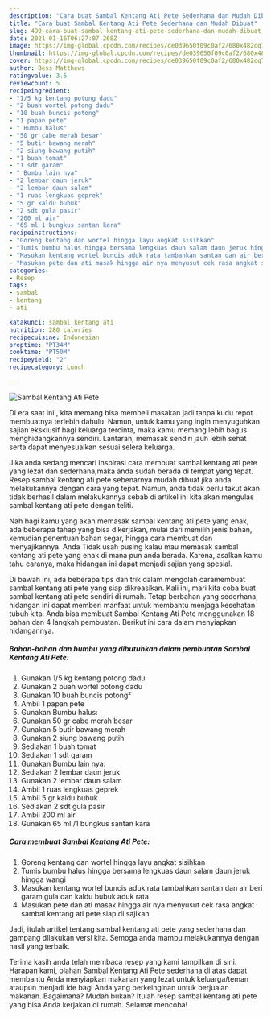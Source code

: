 ```yaml
---
description: "Cara buat Sambal Kentang Ati Pete Sederhana dan Mudah Dibuat"
title: "Cara buat Sambal Kentang Ati Pete Sederhana dan Mudah Dibuat"
slug: 490-cara-buat-sambal-kentang-ati-pete-sederhana-dan-mudah-dibuat
date: 2021-01-16T06:27:07.268Z
image: https://img-global.cpcdn.com/recipes/de039650f09c0af2/680x482cq70/sambal-kentang-ati-pete-foto-resep-utama.jpg
thumbnail: https://img-global.cpcdn.com/recipes/de039650f09c0af2/680x482cq70/sambal-kentang-ati-pete-foto-resep-utama.jpg
cover: https://img-global.cpcdn.com/recipes/de039650f09c0af2/680x482cq70/sambal-kentang-ati-pete-foto-resep-utama.jpg
author: Bess Matthews
ratingvalue: 3.5
reviewcount: 5
recipeingredient:
- "1/5 kg kentang potong dadu"
- "2 buah wortel potong dadu"
- "10 buah buncis potong"
- "1 papan pete"
- " Bumbu halus"
- "50 gr cabe merah besar"
- "5 butir bawang merah"
- "2 siung bawang putih"
- "1 buah tomat"
- "1 sdt garam"
- " Bumbu lain nya"
- "2 lembar daun jeruk"
- "2 lembar daun salam"
- "1 ruas lengkuas geprek"
- "5 gr kaldu bubuk"
- "2 sdt gula pasir"
- "200 ml air"
- "65 ml 1 bungkus santan kara"
recipeinstructions:
- "Goreng kentang dan wortel hingga layu angkat sisihkan"
- "Tumis bumbu halus hingga bersama lengkuas daun salam daun jeruk hingga wangi"
- "Masukan kentang wortel buncis aduk rata tambahkan santan dan air beri garam gula dan kaldu bubuk aduk rata"
- "Masukan pete dan ati masak hingga air nya menyusut cek rasa angkat sambal kentang ati pete siap di sajikan"
categories:
- Resep
tags:
- sambal
- kentang
- ati

katakunci: sambal kentang ati 
nutrition: 280 calories
recipecuisine: Indonesian
preptime: "PT34M"
cooktime: "PT50M"
recipeyield: "2"
recipecategory: Lunch

---
```



![Sambal Kentang Ati Pete](https://img-global.cpcdn.com/recipes/de039650f09c0af2/680x482cq70/sambal-kentang-ati-pete-foto-resep-utama.jpg)

Di era  saat ini , kita memang bisa membeli masakan jadi tanpa kudu repot membuatnya terlebih dahulu. Namun, untuk kamu yang ingin menyuguhkan sajian eksklusif bagi keluarga tercinta, maka kamu memang lebih bagus menghidangkannya sendiri. Lantaran, memasak sendiri jauh lebih sehat serta dapat menyesuaikan sesuai selera keluarga.

Jika anda sedang mencari inspirasi cara membuat sambal kentang ati pete yang lezat dan sederhana,maka anda sudah berada di tempat yang tepat. Resep sambal kentang ati pete  sebenarnya mudah dibuat jika anda melakukannya dengan cara yang tepat. Namun, anda tidak perlu takut akan tidak berhasil dalam melakukannya 
sebab di artikel ini kita akan mengulas sambal kentang ati pete dengan teliti.  



Nah bagi kamu yang akan memasak sambal kentang ati pete yang enak, ada beberapa tahap yang bisa dikerjakan, mulai dari memilih jenis bahan, kemudian penentuan bahan segar, hingga cara membuat dan menyajikannya. Anda Tidak usah pusing kalau mau memasak sambal kentang ati pete yang enak di mana pun anda berada. Karena, asalkan kamu  tahu caranya, maka hidangan ini dapat menjadi sajian yang spesial.

Di bawah ini, ada beberapa tips dan trik dalam mengolah caramembuat sambal kentang ati pete yang siap dikreasikan. Kali ini, mari kita coba buat sambal kentang ati pete sendiri di rumah. Tetap berbahan yang sederhana, hidangan ini dapat memberi manfaat untuk membantu menjaga kesehatan tubuh kita. Anda bisa membuat Sambal Kentang Ati Pete menggunakan 18 bahan dan 4 langkah pembuatan. Berikut ini cara dalam menyiapkan hidangannya.

<!--inarticleads1-->

##### Bahan-bahan dan bumbu yang dibutuhkan dalam pembuatan Sambal Kentang Ati Pete:

1. Gunakan 1/5 kg kentang potong dadu
1. Gunakan 2 buah wortel potong dadu
1. Gunakan 10 buah buncis potong²
1. Ambil 1 papan pete
1. Gunakan  Bumbu halus:
1. Gunakan 50 gr cabe merah besar
1. Gunakan 5 butir bawang merah
1. Gunakan 2 siung bawang putih
1. Sediakan 1 buah tomat
1. Sediakan 1 sdt garam
1. Gunakan  Bumbu lain nya:
1. Sediakan 2 lembar daun jeruk
1. Gunakan 2 lembar daun salam
1. Ambil 1 ruas lengkuas geprek
1. Ambil 5 gr kaldu bubuk
1. Sediakan 2 sdt gula pasir
1. Ambil 200 ml air
1. Gunakan 65 ml /1 bungkus santan kara




<!--inarticleads2-->

##### Cara membuat Sambal Kentang Ati Pete:

1. Goreng kentang dan wortel hingga layu angkat sisihkan
1. Tumis bumbu halus hingga bersama lengkuas daun salam daun jeruk hingga wangi
1. Masukan kentang wortel buncis aduk rata tambahkan santan dan air beri garam gula dan kaldu bubuk aduk rata
1. Masukan pete dan ati masak hingga air nya menyusut cek rasa angkat sambal kentang ati pete siap di sajikan




Jadi, itulah artikel tentang  sambal kentang ati pete  yang sederhana dan gampang dilakukan versi kita. Semoga anda mampu melakukannya dengan hasil yang terbaik. 

Terima kasih anda telah membaca resep yang kami tampilkan di sini. Harapan kami, olahan  Sambal Kentang Ati Pete sederhana di atas dapat membantu Anda menyiapkan makanan yang lezat untuk keluarga/teman ataupun menjadi ide bagi Anda yang berkeinginan untuk berjualan makanan. Bagaimana? Mudah bukan? Itulah resep sambal kentang ati pete yang bisa Anda kerjakan di rumah. Selamat mencoba!

